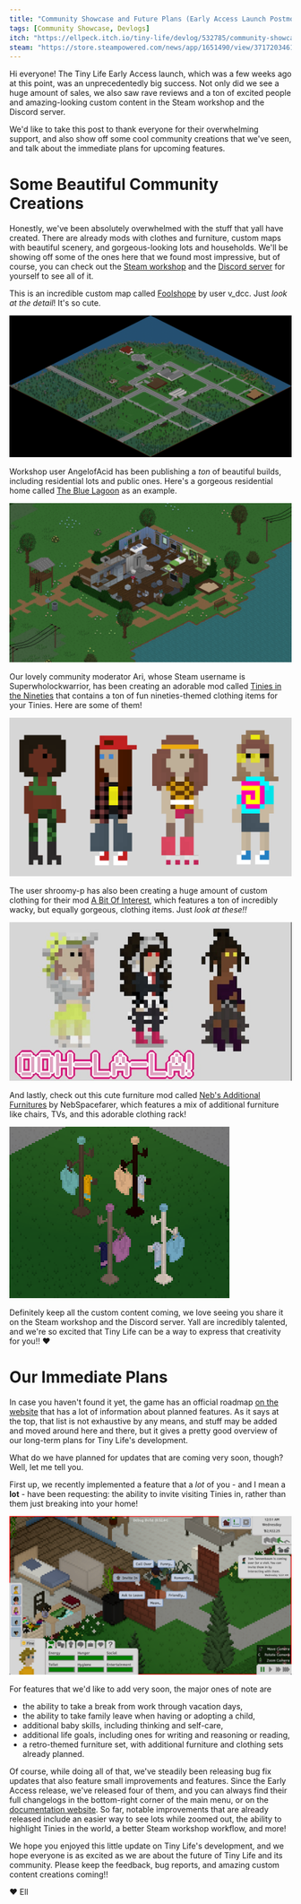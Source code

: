 ```yaml
---
title: "Community Showcase and Future Plans (Early Access Launch Postmortem)"
tags: [Community Showcase, Devlogs]
itch: "https://ellpeck.itch.io/tiny-life/devlog/532785/community-showcase-and-future-plans-early-access-launch-postmortem"
steam: "https://store.steampowered.com/news/app/1651490/view/3717203461059432062"
---
```


Hi everyone! The Tiny Life Early Access launch, which was a few weeks ago at this point, was an unprecedentedly big success. Not only did we see a huge amount of sales, we also saw rave reviews and a ton of excited people and amazing-looking custom content in the Steam workshop and the Discord server.

We'd like to take this post to thank everyone for their overwhelming support, and also show off some cool community creations that we've seen, and talk about the immediate plans for upcoming features.

# Some Beautiful Community Creations

Honestly, we've been absolutely overwhelmed with the stuff that yall have created. There are already mods with clothes and furniture, custom maps with beautiful scenery, and gorgeous-looking lots and households. We'll be showing off some of the ones here that we found most impressive, but of course, you can check out the [Steam workshop](https://link.tinylifegame.com/workshop) and the [Discord server](https://link.tinylifegame.com/discordweb) for yourself to see all of it.

This is an incredible custom map called [Foolshope](https://steamcommunity.com/sharedfiles/filedetails/?id=2976923398&searchtext=) by user v_dcc. Just *look at the detail*! It's so cute.

![](2976923398_preview_23-05-17_23-47-32.png)

Workshop user AngelofAcid has been publishing a *ton* of beautiful builds, including residential lots and public ones. Here's a gorgeous residential home called [The Blue Lagoon](https://steamcommunity.com/sharedfiles/filedetails/?id=2972740783&searchtext=) as an example.

![](2972740783_preview_23-05-07_09-15-45.png)

Our lovely community moderator Ari, whose Steam username is Superwholockwarrior, has been creating an adorable mod called [Tinies in the Nineties](https://steamcommunity.com/sharedfiles/filedetails/?id=2973959166&searchtext=) that contains a ton of fun nineties-themed clothing items for your Tinies. Here are some of them!

![](2973959166_preview_90s.png)

The user shroomy-p has also been creating a huge amount of custom clothing for their mod [A Bit Of Interest](https://steamcommunity.com/sharedfiles/filedetails/?id=2971443419&searchtext=), which features a ton of incredibly wacky, but equally gorgeous, clothing items. Just *look at these!!*

![](Untitled.jpg)

And lastly, check out this cute furniture mod called [Neb's Additional Furnitures](https://steamcommunity.com/sharedfiles/filedetails/?id=2974403719&searchtext=) by NebSpacefarer, which features a mix of additional furniture like chairs, TVs, and this adorable clothing rack!

![](2974403719_preview_Screenshot_20230511_140830.png)

Definitely keep all the custom content coming, we love seeing you share it on the Steam workshop and the Discord server. Yall are incredibly talented, and we're so excited that Tiny Life can be a way to express that creativity for you!! ❤️

# Our Immediate Plans

In case you haven't found it yet, the game has an official roadmap [on the website](https://tinylifegame.com/roadmap) that has a lot of information about planned features. As it says at the top, that list is not exhaustive by any means, and stuff may be added and moved around here and there, but it gives a pretty good overview of our long-term plans for Tiny Life's development.

What do we have planned for updates that are coming very soon, though? Well, let me tell you.

First up, we recently implemented a feature that a *lot* of you - and I mean a **lot** - have been requesting: the ability to invite visiting Tinies in, rather than them just breaking into your home!

![](Tiny_Life_mxRuDpAcG2.png)

For features that we'd like to add very soon, the major ones of note are
- the ability to take a break from work through vacation days,
- the ability to take family leave when having or adopting a child,
- additional baby skills, including thinking and self-care,
- additional life goals, including ones for writing and reasoning or reading,
- a retro-themed furniture set, with additional furniture and clothing sets already planned.

Of course, while doing all of that, we've steadily been releasing bug fix updates that also feature small improvements and features. Since the Early Access release, we've released four of them, and you can always find their full changelogs in the bottom-right corner of the main menu, or on the [documentation website](https://docs.tinylifegame.com/Changelog.html). So far, notable improvements that are already released include an easier way to see lots while zoomed out, the ability to highlight Tinies in the world, a better Steam workshop workflow, and more!

We hope you enjoyed this little update on Tiny Life's development, and we hope everyone is as excited as we are about the future of Tiny Life and its community. Please keep the feedback, bug reports, and amazing custom content creations coming!!

❤️ Ell
